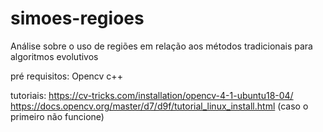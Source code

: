 # simoes-regioes

Análise sobre o uso de regiões em relação aos métodos tradicionais para algoritmos evolutivos

pré requisitos:
Opencv c++

tutoriais:
https://cv-tricks.com/installation/opencv-4-1-ubuntu18-04/
https://docs.opencv.org/master/d7/d9f/tutorial_linux_install.html (caso o primeiro não funcione)

